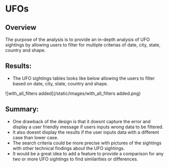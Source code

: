 # UFOs
## **Overview**
The purpose of the analysis is to provide an in-depth analysis of UFO sightings by allowing users to filter for multiple criterias of date, city, state, country and shape.

## **Results:** 
* The UFO sightings tables looks like below allowing the users to filter based on date, city, state, country and shape.

![with_all_filters added](/static/images/with_all_filters added.png)


## **Summary:**

* One drawback of the design is that it doesnt capture the error and display a user friendly message if users inputs wrong data to be filtered.
* It also doesnt display the results if the user inputs data with a different case than lower case.
* The search criteria could be more precise with pictures of the sightings with other technical findings about the UFO sightings.
* It would be a great idea to add a feature to provide a comparison for any two or more UFO sightings to find similarities or differences.
